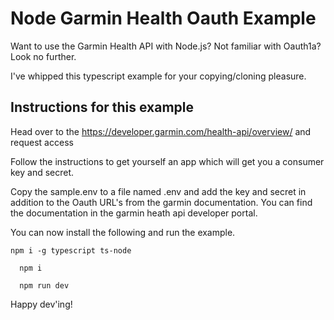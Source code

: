 # Node Garmin Health Oauth Example

Want to use the Garmin Health API with Node.js? Not familiar with Oauth1a? Look no further.

I've whipped this typescript example for your copying/cloning pleasure.

## Instructions for this example

Head over to the https://developer.garmin.com/health-api/overview/ and request access

Follow the instructions to get yourself an app which will get you a consumer key and secret.

Copy the sample.env to a file named .env and add the key and secret in addition to the Oauth URL's from the garmin documentation.
You can find the documentation in the garmin heath api developer portal.

You can now install the following and run the example.

```
npm i -g typescript ts-node
```


```
  npm i
```

```
  npm run dev
```

Happy dev'ing!